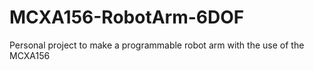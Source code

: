 # MCXA156-RobotArm-6DOF
Personal project to make a programmable robot arm with the use of the MCXA156
